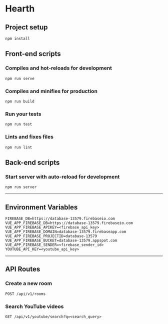 # Hearth

## Project setup
```
npm install
```
## Front-end scripts

### Compiles and hot-reloads for development
```
npm run serve
```

### Compiles and minifies for production
```
npm run build
```

### Run your tests
```
npm run test
```

### Lints and fixes files
```
npm run lint
```

## Back-end scripts

### Start server with auto-reload for development
```
npm run server
```

---
## Environment Variables

```
FIREBASE_DB=https://database-13579.firebaseio.com
VUE_APP_FIREBASE_DB=https://database-13579.firebaseio.com
VUE_APP_FIREBASE_APIKEY=<firebase_api_key>
VUE_APP_FIREBASE_DOMAIN=database-13579.firebaseapp.com
VUE_APP_FIREBASE_PROJECTID=database-13579
VUE_APP_FIREBASE_BUCKET=database-13579.appspot.com
VUE_APP_FIREBASE_SENDER=<firebase_sender_id>
YOUTUBE_API_KEY=<youtube_api_key>
```

---
## API Routes

### Create a new room
```
POST /api/v1/rooms
```

### Search YouTube videos
```
GET /api/v1/youtube/search?q=<search_query>
```
